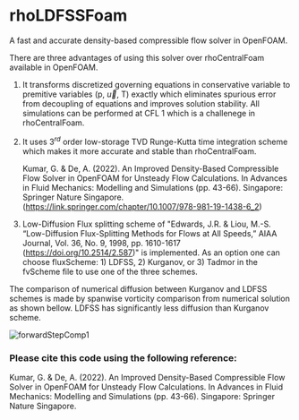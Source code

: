 # rhoLDFSSFoam
A fast and accurate density-based compressible flow solver in OpenFOAM.

There are three advantages of using this solver over rhoCentralFoam available in OpenFOAM.
1. It transforms discretized governing equations in conservative variable to premitive variables (p, $\vec{u}$, T) exactly which eliminates spurious error from decoupling of equations and improves solution stability. All simulations can be performed at CFL 1 which is a challenege in rhoCentralFoam.
2. It uses $3^{rd}$ order low-storage TVD Runge-Kutta time integration scheme which makes it more accurate and stable than rhoCentralFoam.
   
   Kumar, G. & De, A. (2022). An Improved Density-Based Compressible Flow Solver in OpenFOAM for Unsteady Flow Calculations. In Advances in Fluid Mechanics: Modelling and Simulations (pp. 43-66). Singapore: Springer Nature Singapore. (https://link.springer.com/chapter/10.1007/978-981-19-1438-6_2)
   
3. Low-Diffusion Flux splitting scheme of "Edwards, J.R. & Liou, M.-S. “Low-Diffusion Flux-Splitting Methods for Flows at All Speeds,” AIAA Journal, Vol. 36, No. 9, 1998, pp. 1610-1617 (https://doi.org/10.2514/2.587)" is implemented. As an option one can choose fluxScheme: 1) LDFSS, 2) Kurganov, or 3) Tadmor in the fvScheme file to use one of the three schemes.

The comparison of numerical diffusion between Kurganov and LDFSS schemes is made by spanwise vorticity comparison from numerical solution as shown bellow. LDFSS has significantly less diffusion than Kurganov scheme. 

![forwardStepComp1](https://github.com/gauravkumar463/rhoLDFSSFoam/assets/4538589/14f9ae43-8a2b-49da-b9a4-b023ce84f255)







### Please cite this code using the following reference:
Kumar, G. & De, A. (2022). An Improved Density-Based Compressible Flow Solver in OpenFOAM for Unsteady Flow Calculations. In Advances in Fluid Mechanics: Modelling and Simulations (pp. 43-66). Singapore: Springer Nature Singapore.
